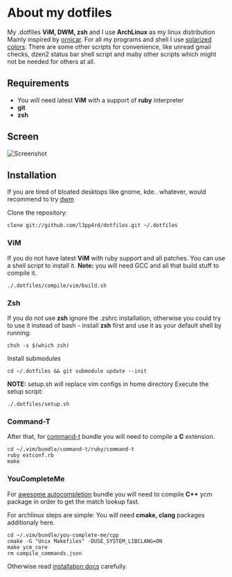 # About my dotfiles

My .dotfiles **ViM, DWM, zsh** and I use **ArchLinux** as my linux distribution
Mainly inspired by [ornicar](https://github.com/ornicar/dotfiles). For all my programs and shell I use [solarized
colors](http://ethanschoonover.com/solarized). There are some other scripts for convenience, like
unread gmail checks, dzen2 status bar shell script and maby other scripts which might not be needed for others at all.

## Requirements

- You will need latest **ViM** with a support of **ruby** interpreter
- **git**
- **zsh**

## Screen

![Screenshot](https://raw.github.com/l3pp4rd/dotfiles/master/screen.png)

## Installation

If you are tired of bloated desktops like gnome, kde.. whatever, would recommend to try [dwm](http://dwm.suckless.org/)

Clone the repository:

    clone git://github.com/l3pp4rd/dotfiles.git ~/.dotfiles

### ViM

If you do not have latest **ViM** with ruby support and all patches. You can use a shell script to install it.
**Note:** you will need GCC and all that build stuff to compile it.

    ./.dotfiles/compile/vim/build.sh

### Zsh

If you do not use **zsh** ignore the .zshrc installation, otherwise you could try to use it instead
of bash - install **zsh** first and use it as your default shell by running:

    chsh -s $(which zsh)

Install submodules

    cd ~/.dotfiles && git submodule update --init

**NOTE:** setup.sh will replace vim configs in home directory
Execute the setup script:

    ./.dotfiles/setup.sh

### Command-T

After that, for [command-t](http://github.com/wincent/Command-T) bundle you will need
to compile a **C** extension.

    cd ~/.vim/bundle/command-t/ruby/command-t
    ruby extconf.rb
    make

### YouCompleteMe

For [awesome autocompletion](https://github.com/Valloric/YouCompleteMe) bundle you will need to compile **C++** ycm
package in order to get the match lookup fast.

For archlinux steps are simple:
You will need **cmake, clang** packages additionaly here.

    cd ~/.vim/bundle/you-complete-me/cpp
    cmake -G "Unix Makefiles" -DUSE_SYSTEM_LIBCLANG=ON
    make ycm_core
    rm compile_commands.json

Otherwise read [installation docs](http://valloric.github.com/YouCompleteMe/) carefully.

